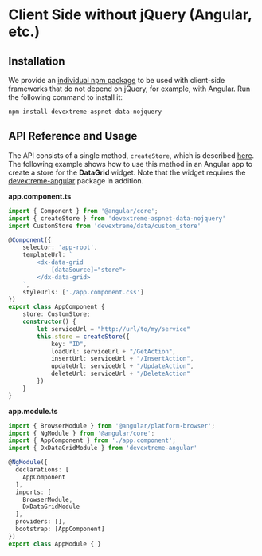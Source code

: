 # Client Side without jQuery (Angular, etc.)

## Installation

We provide an [individual npm package](https://www.npmjs.com/package/devextreme-aspnet-data-nojquery) to be used with client-side frameworks that do not depend on jQuery, for example, with Angular. Run the following command to install it:

    npm install devextreme-aspnet-data-nojquery

## API Reference and Usage

The API consists of a single method, `createStore`, which is described [here](docs/client-side-configuration.md#api-reference). The following example shows how to use this method in an Angular app to create a store for the **DataGrid** widget. Note that the widget requires the [devextreme-angular](https://github.com/DevExpress/devextreme-angular#add-to-existing-app) package in addition.

**app.component.ts**

```TypeScript
import { Component } from '@angular/core';
import { createStore } from 'devextreme-aspnet-data-nojquery'
import CustomStore from 'devextreme/data/custom_store'

@Component({
    selector: 'app-root',
    templateUrl: `
        <dx-data-grid
            [dataSource]="store">
        </dx-data-grid>
    `,
    styleUrls: ['./app.component.css']
})
export class AppComponent {
    store: CustomStore;
    constructor() {
        let serviceUrl = "http://url/to/my/service"
        this.store = createStore({
            key: "ID",
            loadUrl: serviceUrl + "/GetAction",
            insertUrl: serviceUrl + "/InsertAction",
            updateUrl: serviceUrl + "/UpdateAction",
            deleteUrl: serviceUrl + "/DeleteAction"
        })
    }
}
```

**app.module.ts**

```TypeScript
import { BrowserModule } from '@angular/platform-browser';
import { NgModule } from '@angular/core';
import { AppComponent } from './app.component';
import { DxDataGridModule } from 'devextreme-angular'

@NgModule({
  declarations: [
    AppComponent
  ],
  imports: [
    BrowserModule,
    DxDataGridModule
  ],
  providers: [],
  bootstrap: [AppComponent]
})
export class AppModule { }
```